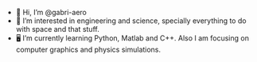 - 👋 Hi, I’m @gabri-aero
- 👀 I’m interested in engineering and science, specially everything to do with space and that stuff.
- 🖥️ I’m currently learning Python, Matlab and C++. Also I am focusing on computer graphics and physics simulations.

<!---
gabri-aero/gabri-aero is a ✨ special ✨ repository because its `README.md` (this file) appears on your GitHub profile.
You can click the Preview link to take a look at your changes.
--->
